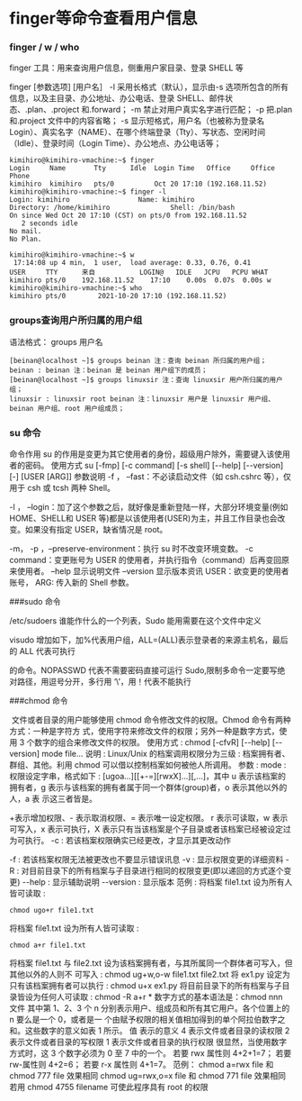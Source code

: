 # finger等命令查看用户信息

### finger / w / who

finger 工具：用来查询用户信息，侧重用户家目录、登录 SHELL 等

finger [参数选项] [用户名］
-l 采用长格式（默认），显示由-s 选项所包含的所有信息，以及主目录、办公地址、办公电话、登录 SHELL、邮件状态、.plan、.project 和.forward； -m 禁止对用户真实名字进行匹配；
-p 把.plan 和.project 文件中的内容省略；
-s 显示短格式，用户名（也被称为登录名 Login）、真实名字（NAME）、在哪个终端登录（Tty）、写状态、空闲时间（Idle）、登录时间（Login Time）、办公地点、办公电话等；

```
kimihiro@kimihiro-vmachine:~$ finger
Login     Name       Tty      Idle  Login Time   Office     Office Phone
kimihiro  kimihiro   pts/0          Oct 20 17:10 (192.168.11.52)
kimihiro@kimihiro-vmachine:~$ finger -l
Login: kimihiro       			Name: kimihiro
Directory: /home/kimihiro           	Shell: /bin/bash
On since Wed Oct 20 17:10 (CST) on pts/0 from 192.168.11.52
   2 seconds idle
No mail.
No Plan.
```

```
kimihiro@kimihiro-vmachine:~$ w
 17:14:08 up 4 min,  1 user,  load average: 0.33, 0.76, 0.41
USER     TTY      来自           LOGIN@   IDLE   JCPU   PCPU WHAT
kimihiro pts/0    192.168.11.52    17:10    0.00s  0.07s  0.00s w
kimihiro@kimihiro-vmachine:~$ who
kimihiro pts/0        2021-10-20 17:10 (192.168.11.52)

```



### groups查询用户所归属的用户组

语法格式： groups 用户名

```
[beinan@localhost ~]$ groups beinan 注：查询 beinan 所归属的用户组；
beinan : beinan 注：beinan 是 beinan 用户组下的成员；
[beinan@localhost ~]$ groups linuxsir 注：查询 linuxsir 用户所归属的用户组；
linuxsir : linuxsir root beinan 注：linuxsir 用户是 linuxsir 用户组、beinan 用户组、root 用户组成员；
```



### su 命令

命令作用
su 的作用是变更为其它使用者的身份，超级用户除外，需要键入该使用者的密码。
使用方式
su [-fmp] [-c command] [-s shell] [--help] [--version] [-] [USER [ARG]]
参数说明
-f ， –fast：不必读启动文件（如 csh.cshrc 等），仅用于 csh 或 tcsh 两种 Shell。 

-l ， –login：加了这个参数之后，就好像是重新登陆一样，大部分环境变量(例如 HOME、SHELL和 USER 等)都是以该使用者(USER)为主，并且工作目录也会改变。如果没有指定 USER，缺省情况是 root。

 -m， -p ，–preserve-environment：执行 su 时不改变环境变数。
-c command：变更账号为 USER 的使用者，并执行指令（command）后再变回原来使用者。
–help 显示说明文件
–version 显示版本资讯
USER：欲变更的使用者账号，
ARG: 传入新的 Shell 参数。



###sudo 命令

/etc/sudoers 谁能作什么的一个列表，Sudo 能用需要在这个文件中定义

visudo 增加如下，加%代表用户组，ALL=(ALL)表示登录者的来源主机名，最后的 ALL 代表可执行

的命令。NOPASSWD 代表不需要密码直接可运行 Sudo,限制多命令一定要写绝对路径，用逗号分开，多行用
‘\’，用！代表不能执行



###chmod 命令

​	文件或者目录的用户能够使用 chmod 命令修改文件的权限。Chmod 命令有两种方式：一种是字符方
式，使用字符来修改文件的权限；另外一种是数字方式，使用 3 个数字的组合来修改文件的权限。
使用方式 : chmod [-cfvR] [--help] [--version] mode file... 
说明 : Linux/Unix 的档案调用权限分为三级 : 档案拥有者、群组、其他。利用 chmod 可以借以控制档案如何被他人所调用。
参数 : 
mode : 权限设定字串，格式如下 : [ugoa...][[+-=][rwxX]...][,...]，其中
u 表示该档案的拥有者，g 表示与该档案的拥有者属于同一个群体(group)者，o 表示其他以外的人，a 表
示这三者皆是。

+表示增加权限、- 表示取消权限、= 表示唯一设定权限。
r 表示可读取，w 表示可写入，x 表示可执行，X 表示只有当该档案是个子目录或者该档案已经被设定过为可执行。
-c : 若该档案权限确实已经更改，才显示其更改动作

-f : 若该档案权限无法被更改也不要显示错误讯息
-v : 显示权限变更的详细资料
-R : 对目前目录下的所有档案与子目录进行相同的权限变更(即以递回的方式逐个变更) 
--help : 显示辅助说明
--version : 显示版本
范例 :
将档案 file1.txt 设为所有人皆可读取 : 

```
chmod ugo+r file1.txt 
```


将档案 file1.txt 设为所有人皆可读取 : 

```
chmod a+r file1.txt
```

 
将档案 file1.txt 与 file2.txt 设为该档案拥有者，与其所属同一个群体者可写入，但其他以外的人则不
可写入 : chmod ug+w,o-w file1.txt file2.txt 
将 ex1.py 设定为只有该档案拥有者可以执行 : chmod u+x ex1.py 
将目前目录下的所有档案与子目录皆设为任何人可读取 : chmod -R a+r * 
 数字方式的基本语法是：chmod nnn 文件
其中第 1、2、3 个 n 分别表示用户、组成员和所有其它用户。各个位置上的 n 要么是一个 0，或者是一
个由赋予权限的相关值相加得到的单个阿拉伯数字之和。这些数字的意义如表 1 所示。
值 表示的意义
4 表示文件或者目录的读权限
2 表示文件或者目录的写权限
1 表示文件或者目录的执行权限
很显然，当使用数字方式时，这 3 个数字必须为 0 至 7 中的一个。
若要 rwx 属性则 4+2+1=7；
若要 rw-属性则 4+2=6；
若要 r-x 属性则 4+1=7。
范例：
chmod a=rwx file 和 chmod 777 file 效果相同
chmod ug=rwx,o=x file 和 chmod 771 file 效果相同
若用 chmod 4755 filename 可使此程序具有 root 的权限







